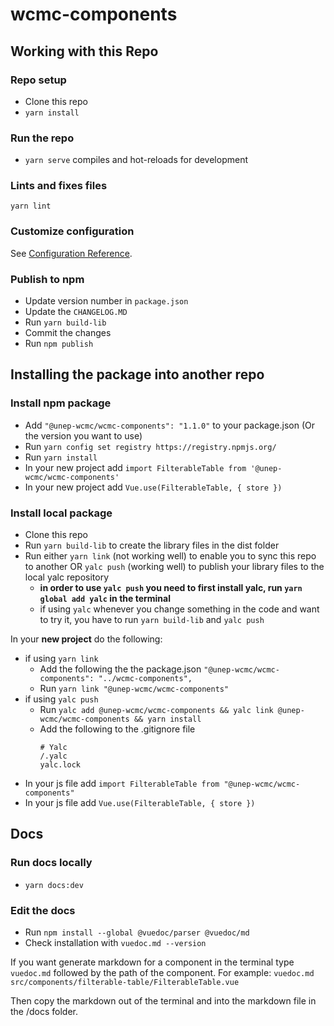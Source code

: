 # wcmc-components

## Working with this Repo
### Repo setup
- Clone this repo
- `yarn install`

### Run the repo
- `yarn serve` compiles and hot-reloads for development

### Lints and fixes files
```
yarn lint
```
### Customize configuration
See [Configuration Reference](https://cli.vuejs.org/config/).

### Publish to npm
- Update version number in `package.json`
- Update the `CHANGELOG.MD`
- Run `yarn build-lib`
- Commit the changes
- Run `npm publish`

## Installing the package into another repo
### Install npm package
- Add `"@unep-wcmc/wcmc-components": "1.1.0"` to your package.json (Or the version you want to use)
- Run `yarn config set registry https://registry.npmjs.org/`
- Run `yarn install`
- In your new project add `import FilterableTable from '@unep-wcmc/wcmc-components'`
- In your new project add `Vue.use(FilterableTable, { store })`

### Install local package
- Clone this repo
- Run `yarn build-lib` to create the library files in the dist folder
- Run either `yarn link` (not working well) to enable you to sync this repo to another OR `yalc push` (working well) to publish your library files to the local yalc repository
  - **in order to use `yalc push` you need to first install yalc, run `yarn global add yalc` in the terminal**
  - if using `yalc` whenever you change something in the code and want to try it, you have to run `yarn build-lib` and `yalc push`

In your **new project** do the following:
- if using `yarn link`
  - Add the following the the package.json `"@unep-wcmc/wcmc-components": "../wcmc-components",`
  - Run `yarn link "@unep-wcmc/wcmc-components"`
- if using `yalc push`
  - Run `yalc add @unep-wcmc/wcmc-components && yalc link @unep-wcmc/wcmc-components && yarn install`
  - Add the following to the .gitignore file 
    ```
    # Yalc
    /.yalc
    yalc.lock
    ````
- In your js file add `import FilterableTable from "@unep-wcmc/wcmc-components"`
- In your js file add `Vue.use(FilterableTable, { store })`

## Docs

### Run docs locally
- `yarn docs:dev`

### Edit the docs
- Run `npm install --global @vuedoc/parser @vuedoc/md`
- Check installation with `vuedoc.md --version`

If you want generate markdown for a component in the terminal type `vuedoc.md` followed by the path of the component. For example:
`vuedoc.md src/components/filterable-table/FilterableTable.vue`

Then copy the markdown out of the terminal and into the markdown file in the /docs folder.

